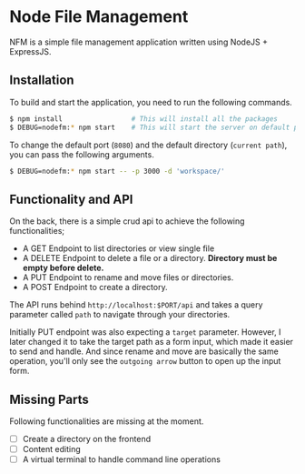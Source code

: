 # Node File Management

NFM is a simple file management application written using NodeJS + ExpressJS.

## Installation

To build and start the application, you need to run the following commands.

```bash
$ npm install                 # This will install all the packages
$ DEBUG=nodefm:* npm start    # This will start the server on default port and directory
```

To change the default port (`8080`) and the default directory (`current path`), you can pass the following arguments.

```bash
$ DEBUG=nodefm:* npm start -- -p 3000 -d 'workspace/'
```

## Functionality and API

On the back, there is a simple crud api to achieve the following functionalities;

- A GET Endpoint to list directories or view single file
- A DELETE Endpoint to delete a file or a directory. **Directory must be empty before delete.**
- A PUT Endpoint to rename and move files or directories.
- A POST Endpoint to create a directory.

The API runs behind `http://localhost:$PORT/api` and takes a query parameter called `path` to navigate through your directories.

Initially PUT endpoint was also expecting a `target` parameter. However, I later changed it to take the target path as a form input, which made it easier to send and handle. And since rename and move are basically the same operation, you'll only see the `outgoing arrow` button to open up the input form.

## Missing Parts

Following functionalities are missing at the moment.

- [ ] Create a directory on the frontend
- [ ] Content editing
- [ ] A virtual terminal to handle command line operations
